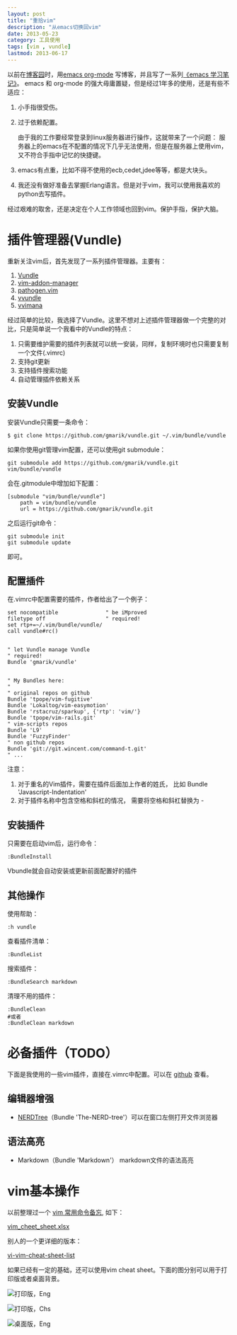 ```yaml
---
layout: post
title: "重拾vim"
description: "从emacs切换回vim"
date: 2013-05-23
category: 工具使用
tags: [vim , vundle]
lastmod: 2013-06-17
---
```


以前在[博客园][1]时，用[emacs org-mode][2] 写博客，并且写了一系列[《emacs 学习笔记》][3]。
emacs 和 org-mode 的强大毋庸置疑，但是经过1年多的使用，还是有些不适应：

1. 小手指很受伤。

2. 过于依赖配置。

   由于我的工作要经常登录到linux服务器进行操作，这就带来了一个问题：
   服务器上的emacs在不配置的情况下几乎无法使用，但是在服务器上使用vim，又不符合手指中记忆的快捷键。

3. emacs有点重，比如不得不使用的ecb,cedet,jdee等等，都是大块头。

4. 我还没有做好准备去掌握Erlang语言。但是对于vim，我可以使用我喜欢的python去写插件。




经过艰难的取舍，还是决定在个人工作领域也回到vim。保护手指，保护大脑。

[1]:http://www.cnblogs.com/holbrook/ "心内求法"
[2]:http://www.cnblogs.com/holbrook/archive/2012/04/12/2444992.html "Emacs学习笔记(9):org-mode，最好的文档编辑利器，没有之一"
[3]:http://www.cnblogs.com/holbrook/tag/emacs/ "emacs 学习笔记"

# 插件管理器(Vundle)

重新关注vim后，首先发现了一系列插件管理器。主要有：

1. [Vundle](https://github.com/gmarik/vundle)
2. [vim-addon-manager](http://www.vim.org/scripts/script.php?script_id=2905)
3. [pathogen.vim](http://www.vim.org/scripts/script.php?script_id=2332)
4. [vvundle](http://www.vim.org/scripts/script.php?script_id=3458)
5. [vvimana](https://github.com/c9s/Vimana)

经过简单的比较，我选择了Vundle。这里不想对上述插件管理器做一个完整的对比，只是简单说一个我看中的Vundle的特点：

1. 只需要维护需要的插件列表就可以统一安装，同样，复制环境时也只需要复制一个文件(.vimrc)
2. 支持git更新
3. 支持插件搜索功能
4. 自动管理插件依赖关系

## 安装Vundle

安装Vundle只需要一条命令：

    $ git clone https://github.com/gmarik/vundle.git ~/.vim/bundle/vundle

如果你使用git管理vim配置，还可以使用git submodule：

    git submodule add https://github.com/gmarik/vundle.git vim/bundle/vundle
    
会在.gitmodule中增加如下配置：

    [submodule "vim/bundle/vundle"]
        path = vim/bundle/vundle
        url = https://github.com/gmarik/vundle.git

之后运行git命令：

    git submodule init
    git submodule update

即可。


## 配置插件

在.vimrc中配置需要的插件，作者给出了一个例子：

    set nocompatible               " be iMproved
    filetype off                   " required!
    set rtp+=~/.vim/bundle/vundle/
    call vundle#rc()


    " let Vundle manage Vundle
    " required! 
    Bundle 'gmarik/vundle'
    

    " My Bundles here:
    "
    " original repos on github
    Bundle 'tpope/vim-fugitive'
    Bundle 'Lokaltog/vim-easymotion'
    Bundle 'rstacruz/sparkup', {'rtp': 'vim/'}
    Bundle 'tpope/vim-rails.git'
    " vim-scripts repos
    Bundle 'L9'
    Bundle 'FuzzyFinder'
    " non github repos
    Bundle 'git://git.wincent.com/command-t.git'
    " ...


注意：

1. 对于重名的Vim插件，需要在插件后面加上作者的姓氏， 比如 Bundle 'Javascript-Indentation'
2. 对于插件名称中包含空格和斜杠的情况， 需要将空格和斜杠替换为 - 


## 安装插件

只需要在启动vim后，运行命令：

    :BundleInstall

Vbundle就会自动安装或更新前面配置好的插件

## 其他操作

使用帮助：

    :h vundle
查看插件清单：

    :BundleList
搜索插件：

    :BundleSearch markdown
清理不用的插件：

    :BundleClean
    #或者
    :BundleClean markdown

# 必备插件（TODO）

下面是我使用的一些vim插件，直接在.vimrc中配置。可以在 [github](https://github.com/holbrook/macENV/blob/master/vimrc) 查看。



## 编辑器增强

- [NERDTree](https://github.com/scrooloose/nerdtree)（Bundle 'The-NERD-tree'）可以在窗口左侧打开文件浏览器

## 语法高亮

- Markdown（Bundle 'Markdown'） markdown文件的语法高亮


# vim基本操作

以前整理过一个 [vim 常用命令备忘](http://www.cnblogs.com/holbrook/archive/2009/05/13/2357377.html), 如下：

[vim_cheet_sheet.xlsx](/images/2013/vim_addon_manager/vim_cheet_sheet.xlsx)

别人的一个更详细的版本：

[vi-vim-cheat-sheet-list](/images/2013/vim_addon_manager/vi-vim-cheat-sheet-list.png)


如果已经有一定的基础，还可以使用vim cheat sheet。下面的图分别可以用于打印版或者桌面背景。

![打印版，Eng](/images/2013/vim_addon_manager/vi-vim-cheat-sheet.gif)

![打印版，Chs](/images/2013/vim_addon_manager/vi-vim-cheat-sheet-sch.gif)

![桌面版，Eng](/images/2013/vim_addon_manager/vi-vim_cheat_sheet_dark.png)

